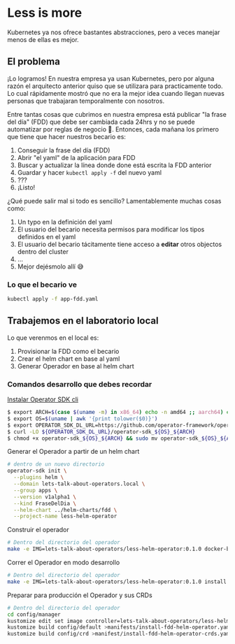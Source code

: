 # Less is more

Kubernetes ya nos ofrece bastantes abstracciones, pero a veces manejar menos de
ellas es mejor.

## El problema

¡Lo logramos! En nuestra empresa ya usan Kubernetes, pero por alguna razón el
arquitecto anterior quiso que se utilizara para practicamente todo. Lo cual
rápidamente mostró que no era la mejor idea cuando llegan nuevas personas que
trabajaran temporalmente con nosotros.

Entre tantas cosas que cubrimos en nuestra empresa está publicar "la frase del
día" (FDD) que debe ser cambiada cada 24hrs y no se puede automatizar por reglas
de negocio 🤷. Entonces, cada mañana los primero que tiene que hacer nuestros
becario es:

1. Conseguir la frase del día (FDD)
2. Abrir "el yaml" de la aplicación para FDD
3. Buscar y actualizar la línea donde done está escrita la FDD anterior
4. Guardar y hacer `kubectl apply -f` del nuevo yaml
5. ???
6. ¡Listo!

¿Qué puede salir mal si todo es sencillo? Lamentablemente muchas cosas como:

1. Un typo en la definición del yaml
2. El usuario del becario necesita permisos para modificar los tipos definidos
   en el yaml
3. El usuario del becario tácitamente tiene acceso a **editar** otros objectos
   dentro del cluster
4. ...
5. Mejor dejésmolo allí 😅

### Lo que el becario ve

```sh
kubectl apply -f app-fdd.yaml
```

## Trabajemos en el laboratorio local

Lo que verenmos en el local es:

1. Provisionar la FDD como el becario
2. Crear el helm chart en base al yaml
3. Generar Operador en base al helm chart


### Comandos desarrollo que debes recordar

[Instalar Operator SDK cli](https://sdk.operatorframework.io/docs/installation/)

```sh
$ export ARCH=$(case $(uname -m) in x86_64) echo -n amd64 ;; aarch64) echo -n arm64 ;; *) echo -n $(uname -m) ;; esac)
$ export OS=$(uname | awk '{print tolower($0)}')
$ export OPERATOR_SDK_DL_URL=https://github.com/operator-framework/operator-sdk/releases/download/v1.33.0
$ curl -LO ${OPERATOR_SDK_DL_URL}/operator-sdk_${OS}_${ARCH}
$ chmod +x operator-sdk_${OS}_${ARCH} && sudo mv operator-sdk_${OS}_${ARCH} /usr/local/bin/operator-sdk

```

Generar el Operador a partir de un helm chart

```sh
# dentro de un nuevo directorio
operator-sdk init \
  --plugins helm \
  --domain lets-talk-about-operators.local \
  --group apps \
  --version v1alpha1 \
  --kind FraseDelDia \
  --helm-chart ../helm-charts/fdd \
  --project-name less-helm-operator
```

Construir el operador

```sh
# Dentro del directorio del operador
make -e IMG=lets-talk-about-operators/less-helm-operator:0.1.0 docker-build
```

Correr el Operador en modo desarrollo

```sh
# Dentro del directorio del operador
make -e IMG=lets-talk-about-operators/less-helm-operator:0.1.0 install run
```

Preparar para producción el Operador y sus CRDs

```sh
# Dentro del directorio del operador
cd config/manager
kustomize edit set image controller=lets-talk-about-operators/less-helm-operator:0.1.0
kustomize build config/default >manifests/install-fdd-helm-operator.yaml
kustomize build config/crd >manifest/install-fdd-helm-operator-crds.yaml
```
